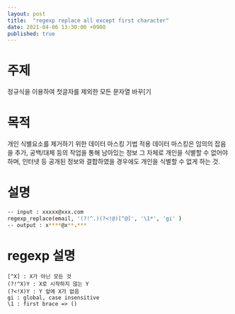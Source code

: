 ```yaml
---
layout: post
title:  "regexp replace all except first character"
date: 2021-04-06 13:30:00 +0900
published: true
---
```

# 주제
정규식을 이용하여 첫글자를 제외한 모든 문자열 바꾸[기 

# 목적
개인 식별요소를 제거하기 위한 데이터 마스킹 기법 적용
데이터 마스킹은 임의의 잡음을 추가, 공백/대체 등의 작업을 통해
남아있는 정보 그 자체로 개인을 식별할 수 없어야 하며, 인터넷 등 공개된 정보와 결합하였을 경우에도 개인을 식별할 수 없게 하는 것.

# 설명 
```sh
-- input : xxxxx@xxx.com
regexp_replace(email, '(?!^.)(?<!@)[^@]', '\1*', 'gi' )
-- output : x****@x**.***
```

# regexp 설명 
```
[^X] : X가 아닌 모든 것
(?!^X)Y : X로 시작하지 않는 Y
(?<!X)Y : Y 앞에 X가 없음 
gi : global, case insensitive
\1 : first brace => () 
